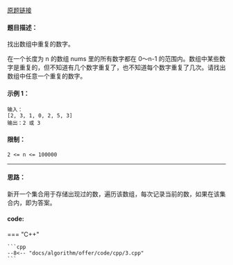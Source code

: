 
[原题链接](https://leetcode-cn.com/problems/shu-zu-zhong-zhong-fu-de-shu-zi-lcof/)

#### 题目描述：

找出数组中重复的数字。

在一个长度为 n 的数组 nums 里的所有数字都在 0～n-1 的范围内。数组中某些数字是重复的，但不知道有几个数字重复了，也不知道每个数字重复了几次。请找出数组中任意一个重复的数字。

#### 示例 1：
```
输入：
[2, 3, 1, 0, 2, 5, 3]
输出：2 或 3 
```

#### 限制：

`2 <= n <= 100000`

---

#### 思路：
新开一个集合用于存储出现过的数，遍历该数组，每次记录当前的数，如果在该集合内，即为答案。

#### code:

=== "C++"

    ```cpp
    --8<-- "docs/algorithm/offer/code/cpp/3.cpp"
    ```



